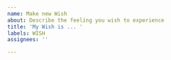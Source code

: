```yaml
---
name: Make new Wish
about: Describe the feeling you wish to experience
title: 'My Wish is ... '
labels: WISH
assignees: ''

---
```



